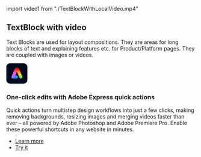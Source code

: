 
import video1 from "./TextBlockWithLocalVideo.mp4"

## TextBlock with video

Text Blocks are used for layout compositions. They are areas for long blocks of text and explaining features etc. for Product/Platform pages. They are coupled with images or videos.

<TextBlock slots="icons,heading,text,buttons" videoUrl={video1} variantsTypePrimary='accent' variantStyleFill = "fill" homeZigZag position="left" />

![Adobe Express](./Adobe-Express-logo-RGB.png)

### One-click edits with Adobe Express quick actions 

Quick actions turn multistep design workflows into just a few clicks, making removing backgrounds, resizing images and merging videos faster than ever – all powered by Adobe Photoshop and Adobe Premiere Pro. Enable these powerful shortcuts in any website in minutes.

- [Learn more](https://adobe.io)
- [Try it ](https://adobe.io)

